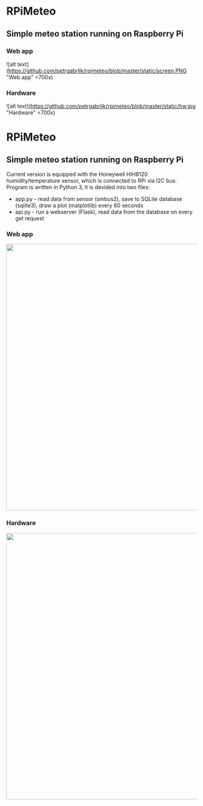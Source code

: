 # RPiMeteo
## Simple meteo station running on Raspberry Pi

### Web app
![alt text](https://github.com/petrgabrlik/rpimeteo/blob/master/static/screen.PNG "Web app" =700x)

### Hardware
![alt text](https://github.com/petrgabrlik/rpimeteo/blob/master/static/hw.jpg "Hardware" =700x)

# RPiMeteo
## Simple meteo station running on Raspberry Pi
Current version is equipped with the Honeywell HIH8120 humidity/temperature sensor, which is connected to RPi via I2C bus. Program is written in Python 3, it is devided into two files:
- app.py - read data from sensor (smbus2), save to SQLite database (sqlite3), draw a plot (matplotlib) every 60 seconds
- api.py - run a webserver (Flask), read data from the database on every get request

### Web app
<img src="https://github.com/petrgabrlik/rpimeteo/blob/master/static/screen.PNG" width="700">

### Hardware
<img src="https://github.com/petrgabrlik/rpimeteo/blob/master/static/hw.jpg" width="700">
